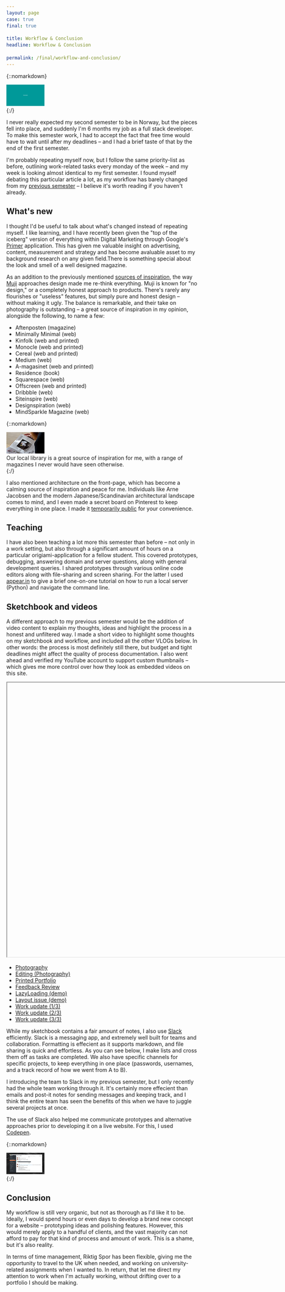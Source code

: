 ```yaml
---
layout: page
case: true
final: true

title: Workflow & Conclusion
headline: Workflow & Conclusion

permalink: /final/workflow-and-conclusion/
---
```


{::nomarkdown}
<div class="contain">
	<img src="/../img/final/work-lq.gif" data-src="/../img/final/work.gif" alt="Workflow" class="lazy lazyload fade wait">
</div>
{:/}

<div class="div"></div>

<p class="lead">I never really expected my second semester to be in Norway, but the pieces fell into place, and suddenly I'm 6 months my job as a full stack developer. To make this semester work, I had to accept the fact that free time would have to wait until after my deadlines – and I had a brief taste of that by the end of the first semester.</p>

I'm probably repeating myself now, but I follow the same priority-list as before, outlining work-related tasks every monday of the week – and my week is looking almost identical to my first semester. I found myself debating this particular article a lot, as my workflow has barely changed from my <a href="/workflow-and-sketchbook/">previous semester</a> – I believe it's worth reading if you haven't already.

<div class="div"></div>

## What's new

<p class="pull pull-left">I thought I'd be useful to talk about what's changed instead of repeating myself. I like learning, and I have recently been given the "top of the iceberg" version of everything within Digital Marketing through Google's <a href="http://www.yourprimer.com/" target="_blank">Primer</a> application. This has given me valuable insight on advertising, content, measurement and strategy and has become avaluable asset to my background research on any given field.<span>There is something special about the look and smell of a well designed magazine.</span></p>

As an addition to the previously mentioned <a href="/workflow-and-sketchbook/#inspiration-and-design-research">sources of inspiration</a>, the way <a href="http://www.muji.com/" target="_blank">Muji</a> approaches design made me re-think everything. Muji is known for "no design," or a completely honest approach to products. There's rarely any flourishes or "useless" features, but simply pure and honest design – without making it ugly. The balance is remarkable, and their take on photography is outstanding – a great source of inspiration in my opinion, alongside the following, to name a few:

<div class="div"></div>

<ul class="skill-list">
	<li>Aftenposten (magazine)</li>
	<li>Minimally Minimal (web)</li>
	<li>Kinfolk (web and printed)</li>
	<li>Monocle (web and printed)</li>
	<li>Cereal (web and printed)</li>
	<li>Medium (web)</li>
	<li>A-magasinet (web and printed)</li>
	<li>Residence (book)</li>
	<li>Squarespace (web)</li>
	<li>Offscreen (web and printed)</li>
	<li>Dribbble (web)</li>
	<li>Siteinspire (web)</li>
	<li>Designspiration (web)</li>
	<li>MindSparkle Magazine (web)</li>
</ul>

<div class="div"></div>

{::nomarkdown}
<div class="caption mid">
	<div class="contain">
		<img src="/../img/final/blur-lq.jpg" data-src="/../img/final/blur.jpg" alt="Workflow" class="lazy lazyload">
	</div>
	<span>Our local library is a great source of inspiration for me, with a range of magazines I never would have seen otherwise.</span>
</div>
{:/}

<div class="div"></div>

I also mentioned architecture on the front-page, which has become a calming source of inspiration and peace for me. Individuals like Arne Jacobsen and the modern Japanese/Scandinavian architectural landscape comes to mind, and I even made a secret board on Pinterest to keep everything in one place. I made it <a href="https://no.pinterest.com/magnusskare/architecture-interior/" target="_blank">temporarily public</a> for your convenience.

<div class="div"></div>

## Teaching

I have also been teaching a lot more this semester than before – not only in a work setting, but also through a significant amount of hours on a particular origiami-application for a fellow student. This covered prototypes, debugging, answering domain and server questions, along with general development queries. I shared prototypes through various online code editors along with file-sharing and screen sharing. For the latter I used <a href="https://appear.in/" target="_blank">appear.in</a> to give a brief one-on-one tutorial on how to run a local server (Python) and navigate the command line.

<div class="div"></div>

## Sketchbook and videos

A different approach to my previous semester would be the addition of video content to explain my thoughts, ideas and highlight the process in a honest and unfiltered way. I made a short video to highlight some thoughts on my sketchbook and workflow, and included all the other VLOGs below. In other words: the process is most definitely still there, but budget and tight deadlines might affect the quality of process documentation. I also went ahead and verified my YouTube account to support custom thumbnails – which gives me more control over how they look as embedded videos on this site.

<div class="div"></div>

<div class="contain">
	<div class="article-video fade wait" id="video">
		<iframe width="1280" height="720" data-src="https://www.youtube.com/embed/0j2uvW9SjWs?rel=0&amp;showinfo=0&amp;color=white" allowfullscreen class="lazy lazyload"></iframe>
	</div>
</div>

<div class="div"></div>

<ul class="skill-list">
	<li><a href="https://www.youtube.com/watch?v=LxeXftX5uo4" target="_blank">Photography</a></li>
	<li><a href="https://www.youtube.com/watch?v=2oSMrf6LHZY" target="_blank">Editing (Photography)</a></li>
	<li><a href="https://www.youtube.com/watch?v=2oSMrf6LHZY" target="_blank">Printed Portfolio</a></li>
	<li><a href="https://www.youtube.com/watch?v=m_Pn-1HegHI" target="_blank">Feedback Review</a></li>
	<li><a href="https://www.youtube.com/watch?v=4oInLchLMLs" target="_blank">LazyLoading (demo)</a></li>
	<li><a href="https://www.youtube.com/watch?v=fTWdSSj4Oc0" target="_blank">Layout issue (demo)</a></li>
	<li><a href="https://www.youtube.com/watch?v=2pmHa1i8Gig" target="_blank">Work update (1/3)</a></li>
	<li><a href="https://www.youtube.com/watch?v=7br_yy62--0" target="_blank">Work update (2/3)</a></li>
	<li><a href="https://www.youtube.com/watch?v=q0H_heO6eaA" target="_blank">Work update (3/3)</a></li>
</ul>

<div class="div"></div>

While my sketchbook contains a fair amount of notes, I also use <a href="https://slack.com/" target="_blank">Slack</a> efficiently. Slack is a messaging app, and extremely well built for teams and collaboration. Formatting is effecient as it supports markdown, and file sharing is quick and effortless. As you can see below, I make lists and cross them off as tasks are completed. We also have specific channels for specific projects, to keep everything in one place (passwords, usernames, and a track record of how we went from A to B).

I introducing the team to Slack in my previous semester, but I only recently had the whole team working through it. It's certainly more effecient than emails and post-it notes for sending messages and keeping track, and I think the entire team has seen the benefits of this when we have to juggle several projects at once.

The use of Slack also helped me communicate prototypes and alternative approaches prior to developing it on a live website. For this, I used <a href="http://codepen.io/" target="_blank">Codepen</a>.

<div class="div"></div>

{::nomarkdown}
<div class="caption mid">
	<div class="contain">
		<img src="/../img/final/slack-lq.png" data-src="/../img/final/slack.png" alt="Workflow" class="lazy lazyload fade wait">
	</div>
	<span></span>
</div>
{:/}

<div class="div"></div>

## Conclusion

My workflow is still very organic, but not as thorough as I'd like it to be. Ideally, I would spend hours or even days to develop a brand new concept for a website – prototyping ideas and polishing features. However, this would merely apply to a handful of clients, and the vast majority can not afford to pay for that kind of process and amount of work. This is a shame, but it's also reality.

In terms of time management, Riktig Spor has been flexible, giving me the opportunity to travel to the UK when needed, and working on university-related assignments when I wanted to. In return, that let me direct my attention to work when I'm actually working, without drifting over to a portfolio I should be making.